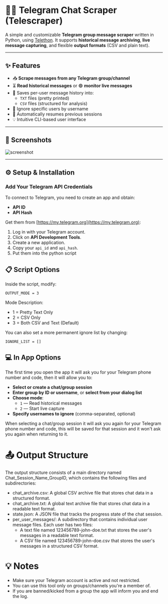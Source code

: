 # 👩‍🌾 Telegram Chat Scraper (Telescraper)

A simple and customizable **Telegram group message scraper** written in Python, using [Telethon](https://github.com/LonamiWebs/Telethon). It supports **historical message archiving**, **live message capturing**, and flexible **output formats** (CSV and plain text).

---

## ✨ Features

- 📥 **Scrape messages from any Telegram group/channel**
- ⏳ **Read historical messages** or 🟢 **monitor live messages**
- 📁 Saves per-user message history into:
  - `TXT` files (pretty printed)
  - `CSV` files (structured for analysis)
- 🚫 Ignore specific users by username
- 💾 Automatically resumes previous sessions
- 💡 Intuitive CLI-based user interface

---

## 📸 Screenshots

![screenshot](https://i.imgur.com/YLj7Cvz.png)

---

## ⚙️ Setup & Installation

### Add Your Telegram API Credentials

To connect to Telegram, you need to create an app and obtain:

- **API ID**
- **API Hash**

Get them from [https://my.telegram.org](https://my.telegram.org):

1. Log in with your Telegram account.
2. Click on **API Development Tools**.
3. Create a new application.
4. Copy your `api_id` and `api_hash`.
5. Put them into the python script

## 📋 Script Options

Inside the script, modify:

    OUTPUT_MODE = 3

Mode Description:
- 1	= Pretty Text Only
- 2	= CSV Only
- 3	= Both CSV and Text (Default)

You can also set a more permanent ignore list by changing:

    IGNORE_LIST = []

## 💻 In App Options

The first time you open the app it will ask you for your Telegram phone number and code, then it will allow you to:

- **Select or create a chat/group session**
- **Enter group by ID or username**, or **select from your dialog list**
- **Choose mode**:
  - `1` — Read historical messages
  - `2` — Start live capture
- **Specify usernames to ignore** (comma-separated, optional)

When selecting a chat/group session it will ask you again for your Telegram phone number and code, this will be saved for that session and it won't ask you again when returning to it.

# 📤 Output Structure

The output structure consists of a main directory named Chat_Session_Name_GroupID, which contains the following files and subdirectories:

- chat_archive.csv: A global CSV archive file that stores chat data in a structured format.
- chat_archive.txt: A global text archive file that stores chat data in a readable text format.
- state.json: A JSON file that tracks the progress state of the chat session.
- per_user_messages/: A subdirectory that contains individual user message files. Each user has two files:
  - A text file named 123456789-john-doe.txt that stores the user's messages in a readable text format.
  - A CSV file named 123456789-john-doe.csv that stores the user's messages in a structured CSV format.

# 💡 Notes

- Make sure your Telegram account is active and not restricted.
- You can use this tool only on groups/channels you're a member of.
- If you are banned/kicked from a group the app will inform you and end the log.

